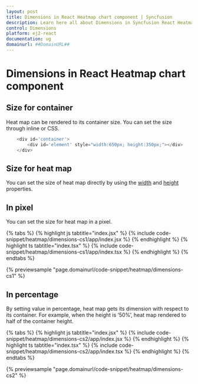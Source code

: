 ```yaml
---
layout: post
title: Dimensions in React Heatmap chart component | Syncfusion
description: Learn here all about Dimensions in Syncfusion React Heatmap chart component of Syncfusion Essential JS 2 and more.
control: Dimensions 
platform: ej2-react
documentation: ug
domainurl: ##DomainURL##
---
```


# Dimensions in React Heatmap chart component

## Size for container

Heat map can be rendered to its container size. You can set the size through inline or CSS.

```javascript
    <div id='container'>
        <div id='element' style="width:650px; height:350px;"></div>
    </div>
```

## Size for heat map

You can  set the size of heat map directly by using the [width](https://ej2.syncfusion.com/react/documentation/api/heatmap/#width) and [height](https://ej2.syncfusion.com/react/documentation/api/heatmap/#height) properties.

## In pixel

You can set the size for heat map in a pixel.

{% tabs %}
{% highlight js tabtitle="index.jsx" %}
{% include code-snippet/heatmap/dimensions-cs1/app/index.jsx %}
{% endhighlight %}
{% highlight ts tabtitle="index.tsx" %}
{% include code-snippet/heatmap/dimensions-cs1/app/index.tsx %}
{% endhighlight %}
{% endtabs %}

 {% previewsample "page.domainurl/code-snippet/heatmap/dimensions-cs1" %}

## In percentage

By setting value in percentage, heat map gets its dimension with respect to its container. For example, when the height is ‘50%’, heat map rendered to half of the container height.

{% tabs %}
{% highlight js tabtitle="index.jsx" %}
{% include code-snippet/heatmap/dimensions-cs2/app/index.jsx %}
{% endhighlight %}
{% highlight ts tabtitle="index.tsx" %}
{% include code-snippet/heatmap/dimensions-cs2/app/index.tsx %}
{% endhighlight %}
{% endtabs %}

 {% previewsample "page.domainurl/code-snippet/heatmap/dimensions-cs2" %}
